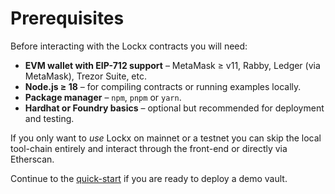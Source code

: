 # Prerequisites

Before interacting with the Lockx contracts you will need:

* **EVM wallet with EIP-712 support** – MetaMask ≥ v11, Rabby, Ledger (via MetaMask), Trezor Suite, etc.
* **Node.js ≥ 18** – for compiling contracts or running examples locally.
* **Package manager** – `npm`, `pnpm` or `yarn`.
* **Hardhat or Foundry basics** – optional but recommended for deployment and testing.

If you only want to _use_ Lockx on mainnet or a testnet you can skip the local tool-chain entirely and interact through the front-end or directly via Etherscan.

Continue to the [quick-start](quick-start.md) if you are ready to deploy a demo vault.
